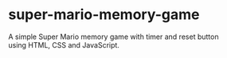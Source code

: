 # super-mario-memory-game

A simple Super Mario memory game with timer and reset button using HTML, CSS and JavaScript.
